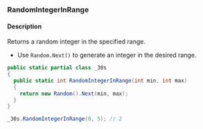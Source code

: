 ### RandomIntegerInRange

#### Description



Returns a random integer in the specified range.

- Use `Random.Next()` to generate an integer in the desired range.

```csharp
public static partial class _30s 
{
  public static int RandomIntegerInRange(int min, int max) 
  {
    return new Random().Next(min, max);
  }
}
```

```csharp
_30s.RandomIntegerInRange(0, 5); // 2
```
